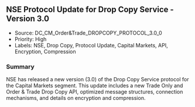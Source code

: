 ## NSE Protocol Update for Drop Copy Service - Version 3.0
- Source: DC_CM_Order&Trade_DROPCOPY_PROTOCOL_3.0_0
- Priority: High
- Labels: NSE, Drop Copy, Protocol Update, Capital Markets, API, Encryption, Compression

### Summary
NSE has released a new version (3.0) of the Drop Copy Service protocol for the Capital Markets segment. This update includes a new Trade Only and Order & Trade Drop Copy API, optimized message structures, connection mechanisms, and details on encryption and compression.
